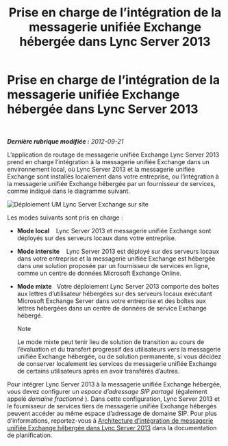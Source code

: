 ﻿---
title: Prise en charge de l’intégration de la messagerie unifiée Exchange hébergée dans Lync Server 2013
TOCTitle: Prise en charge de l’intégration de la messagerie unifiée Exchange hébergée
ms:assetid: c7573ec3-013c-48d9-b59b-2a5427e6da35
ms:mtpsurl: https://technet.microsoft.com/fr-fr/library/Gg398821(v=OCS.15)
ms:contentKeyID: 49298824
ms.date: 05/20/2016
mtps_version: v=OCS.15
ms.translationtype: HT
---

# Prise en charge de l’intégration de la messagerie unifiée Exchange hébergée dans Lync Server 2013

 

_**Dernière rubrique modifiée :** 2012-09-21_

L’application de routage de messagerie unifiée Exchange Lync Server 2013 prend en charge l’intégration à la messagerie unifiée Exchange dans un environnement local, où Lync Server 2013 et la messagerie unifiée Exchange sont installés localement dans votre entreprise, ou l’intégration à la messagerie unifiée Exchange hébergée par un fournisseur de services, comme indiqué dans le diagramme suivant.

![Déploiement UM Lync Server Exchange sur site](images/Gg398821.d6498eb9-87ee-40f3-8ecd-852f91546590(OCS.15).jpg "Déploiement UM Lync Server Exchange sur site")

Les modes suivants sont pris en charge :

  - **Mode local**    Lync Server 2013 et messagerie unifiée Exchange sont déployés sur des serveurs locaux dans votre entreprise.

  - **Mode intersite**    Lync Server 2013 est déployé sur des serveurs locaux dans votre entreprise et la messagerie unifiée Exchange est hébergée dans une solution proposée par un fournisseur de services en ligne, comme un centre de données Microsoft Exchange Online.

  - **Mode mixte**   Votre déploiement Lync Server 2013 comporte des boîtes aux lettres d’utilisateur hébergées sur des serveurs locaux exécutant Microsoft Exchange Server dans votre entreprise et des boîtes aux lettres hébergées dans un centre de données de service Exchange hébergé.
    
    > [!note]  
    > Le mode mixte peut tenir lieu de solution de transition au cours de l’évaluation et du transfert progressif des utilisateurs vers la messagerie unifiée Exchange hébergée, ou de solution permanente, si vous décidez de conserver localement les services de messagerie unifiée Exchange de certains utilisateurs après en avoir transférés d’autres.

Pour intégrer Lync Server 2013 à la messagerie unifiée Exchange hébergée, vous devez configurer un *espace d’adressage SIP partagé* (également appelé *domaine fractionné* ). Dans cette configuration, Lync Server 2013 et le fournisseur de services tiers de messagerie unifiée Exchange hébergés peuvent accéder au même espace d’adressage de domaine SIP. Pour plus d’informations, reportez-vous à [Architecture d’intégration de messagerie unifiée Exchange hébergée dans Lync Server 2013](lync-server-2013-hosted-exchange-um-integration-architecture.md) dans la documentation de planification.

